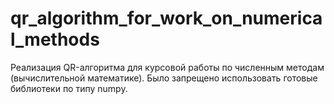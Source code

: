 # qr_algorithm_for_work_on_numerical_methods
Реализация QR-алгоритма для курсовой работы по численным методам (вычислительной математике). Было запрещено использовать готовые библиотеки по типу numpy.
